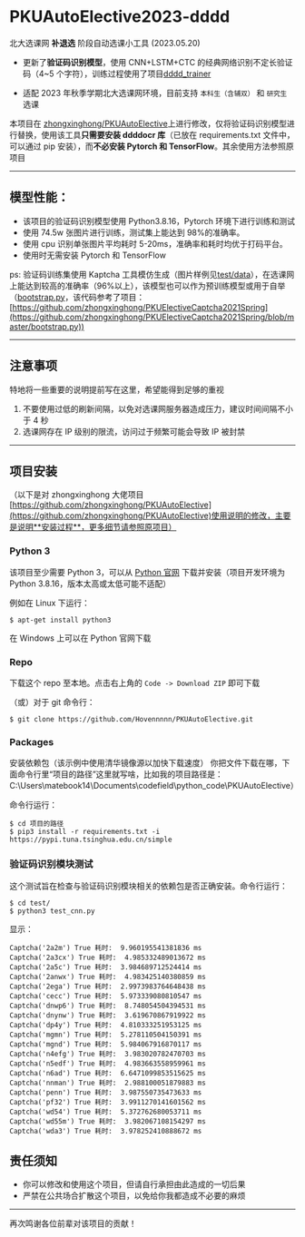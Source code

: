 # PKUAutoElective2023-dddd

北大选课网 **补退选** 阶段自动选课小工具 (2023.05.20)

- 更新了**验证码识别模型**，使用 CNN+LSTM+CTC 的经典网络识别不定长验证码（4~5 个字符），训练过程使用了项目[dddd_trainer](https://github.com/sml2h3/dddd_trainer)

- 适配 2023 年秋季学期北大选课网环境，目前支持 `本科生（含辅双）` 和 `研究生` 选课

本项目在 [zhongxinghong/PKUAutoElective](https://github.com/zhongxinghong/PKUAutoElective)上进行修改，仅将验证码识别模型进行替换，使用该工具**只需要安装 ddddocr 库**（已放在 requirements.txt 文件中，可以通过 pip 安装），而**不必安装 Pytorch 和 TensorFlow**。其余使用方法参照原项目

---

## 模型性能：

- 该项目的验证码识别模型使用 Python3.8.16，Pytorch 环境下进行训练和测试
- 使用 74.5w 张图片进行训练，测试集上能达到 98%的准确率。
- 使用 cpu 识别单张图片平均耗时 5-20ms，准确率和耗时均优于打码平台。
- 使用时无需安装 Pytorch 和 TensorFlow

ps: 验证码训练集使用 Kaptcha 工具模仿生成（图片样例见[test/data](./test/data)），在选课网上能达到较高的准确率（96%以上），该模型也可以作为预训练模型或用于自举（[bootstrap.py](./bootstrap.py)，该代码参考了项目：[https://github.com/zhongxinghong/PKUElectiveCaptcha2021Spring](https://github.com/zhongxinghong/PKUElectiveCaptcha2021Spring/blob/master/bootstrap.py))

---

## 注意事项

特地将一些重要的说明提前写在这里，希望能得到足够的重视

1. 不要使用过低的刷新间隔，以免对选课网服务器造成压力，建议时间间隔不小于 4 秒
2. 选课网存在 IP 级别的限流，访问过于频繁可能会导致 IP 被封禁

---

## 项目安装

（以下是对 zhongxinghong 大佬项目[https://github.com/zhongxinghong/PKUAutoElective](https://github.com/zhongxinghong/PKUAutoElective)使用说明的修改，主要是说明**安装过程**，更多细节请参照原项目）

### Python 3

该项目至少需要 Python 3，可以从 [Python 官网](https://www.python.org/) 下载并安装（项目开发环境为 Python 3.8.16，版本太高或太低可能不适配）

例如在 Linux 下运行：

```console
$ apt-get install python3
```

在 Windows 上可以在 Python 官网下载

### Repo

下载这个 repo 至本地。点击右上角的 `Code -> Download ZIP` 即可下载

（或）对于 git 命令行：

```console
$ git clone https://github.com/Hovennnnn/PKUAutoElective.git
```

### Packages

安装依赖包（该示例中使用清华镜像源以加快下载速度）
你把文件下载在哪，下面命令行里“项目的路径”这里就写啥，比如我的项目路径是：C:\Users\matebook14\Documents\codefield\python_code\PKUAutoElective）

命令行运行：

```console
$ cd 项目的路径
$ pip3 install -r requirements.txt -i https://pypi.tuna.tsinghua.edu.cn/simple
```

### 验证码识别模块测试

这个测试旨在检查与验证码识别模块相关的依赖包是否正确安装。命令行运行：

```console
$ cd test/
$ python3 test_cnn.py
```

显示：

```
Captcha('2a2m') True 耗时:  9.960195541381836 ms
Captcha('2a3cx') True 耗时:  4.985332489013672 ms
Captcha('2a5c') True 耗时:  3.984689712524414 ms
Captcha('2anwx') True 耗时:  4.983425140380859 ms
Captcha('2ega') True 耗时:  2.9973983764648438 ms
Captcha('cecc') True 耗时:  5.973339080810547 ms
Captcha('dnwp6') True 耗时:  8.748054504394531 ms
Captcha('dnynw') True 耗时:  3.619670867919922 ms
Captcha('dp4y') True 耗时:  4.810333251953125 ms
Captcha('mgmn') True 耗时:  5.278110504150391 ms
Captcha('mgnd') True 耗时:  5.984067916870117 ms
Captcha('n4efg') True 耗时:  3.983020782470703 ms
Captcha('n5edf') True 耗时:  4.983663558959961 ms
Captcha('n6ad') True 耗时:  6.6471099853515625 ms
Captcha('nnman') True 耗时:  2.988100051879883 ms
Captcha('penn') True 耗时:  3.987550735473633 ms
Captcha('pf32') True 耗时:  3.9911270141601562 ms
Captcha('wd54') True 耗时:  5.372762680053711 ms
Captcha('wd55m') True 耗时:  3.982067108154297 ms
Captcha('wda3') True 耗时:  3.978252410888672 ms
```

## 责任须知

- 你可以修改和使用这个项目，但请自行承担由此造成的一切后果
- 严禁在公共场合扩散这个项目，以免给你我都造成不必要的麻烦

---

再次鸣谢各位前辈对该项目的贡献！
